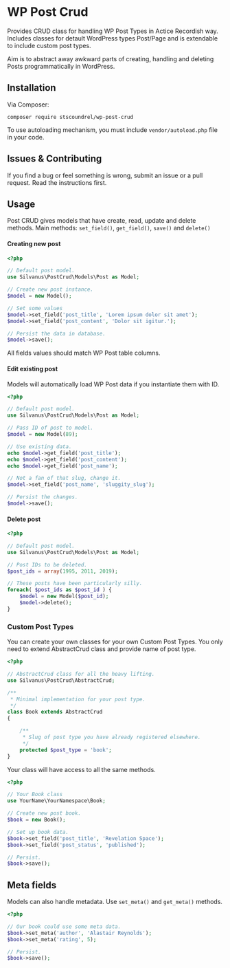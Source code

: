 # WP Post Crud

Provides CRUD class for handling WP Post Types in Actice Recordish way. Includes classes for detault WordPress types Post/Page and is extendable to include custom post types.

Aim is to abstract away awkward parts of creating, handling and deleting Posts programmatically in WordPress.

## Installation

Via Composer:

`composer require stscoundrel/wp-post-crud`

To use autoloading mechanism, you must include `vendor/autoload.php` file in your code.

## Issues & Contributing

If you find a bug or feel something is wrong, submit an issue or a pull request. Read the instructions first.

## Usage

Post CRUD gives models that have create, read, update and delete methods. Main methods: `set_field()`, `get_field()`, `save()` and `delete()`

#### Creating new post

```php
<?php

// Default post model.
use Silvanus\PostCrud\Models\Post as Model;

// Create new post instance.
$model = new Model();

// Set some values
$model->set_field('post_title', 'Lorem ipsum dolor sit amet');
$model->set_field('post_content', 'Dolor sit igitur.');

// Persist the data in database.
$model->save();
```
All fields values should match WP Post table columns.

#### Edit existing post

Models will automatically load WP Post data if you instantiate them with ID.

```php
<?php

// Default post model.
use Silvanus\PostCrud\Models\Post as Model;

// Pass ID of post to model.
$model = new Model(89);

// Use existing data.
echo $model->get_field('post_title');
echo $model->get_field('post_content');
echo $model->get_field('post_name');

// Not a fan of that slug, change it.
$model->set_field('post_name', 'sluggity_slug');

// Persist the changes.
$model->save();
```

#### Delete post

```php
<?php

// Default post model.
use Silvanus\PostCrud\Models\Post as Model;

// Post IDs to be deleted.
$post_ids = array(1995, 2011, 2019);

// These posts have been particularly silly.
foreach( $post_ids as $post_id ) {
    $model = new Model($post_id);
    $model->delete();
}
```

### Custom Post Types

You can create your own classes for your own Custom Post Types. You only need to extend AbstractCrud class and provide name of post type.


```php
<?php

// AbstractCrud class for all the heavy lifting.
use Silvanus\PostCrud\AbstractCrud;

/**
 * Minimal implementation for your post type.
 */
class Book extends AbstractCrud
{

    /**
     * Slug of post type you have already registered elsewhere.
     */
    protected $post_type = 'book';
}
```

Your class will have access to all the same methods.

```php
<?php

// Your Book class
use YourName\YourNamespace\Book;

// Create new post book.
$book = new Book();

// Set up book data.
$book->set_field('post_title', 'Revelation Space');
$book->set_field('post_status', 'published');

// Persist.
$book->save();
```

## Meta fields

Models can also handle metadata. Use `set_meta()` and `get_meta()` methods.

```php
<?php

// Our book could use some meta data.
$book->set_meta('author', 'Alastair Reynolds');
$book->set_meta('rating', 5);

// Persist.
$book->save();
```
